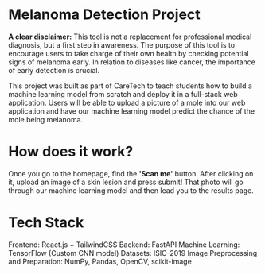 # Melanoma Detection Project
**A clear disclaimer:** This tool is not a replacement for professional medical diagnosis, but a first step in awareness.
The purpose of this tool is to encourage users to take charge of their own health by checking potential signs of melanoma early.
In relation to diseases like cancer, the importance of early detection is crucial.

This project was built as part of CareTech to teach students how to build a machine learning model from scratch and deploy it in a full-stack web application. 
Users will be able to upload a picture of a mole into our web application and have our 
machine learning model predict the chance of the mole being melanoma.

# How does it work?
Once you go to the homepage, find the **'Scan me'** button. After clicking on it, upload an image of a skin lesion and press submit! 
That photo will go through our machine learning model and then lead you to the results page.

# Tech Stack
Frontend: React.js + TailwindCSS
Backend: FastAPI
Machine Learning: TensorFlow (Custom CNN model)
Datasets: ISIC-2019 
Image Preprocessing and Preparation: NumPy, Pandas, OpenCV, scikit-image


